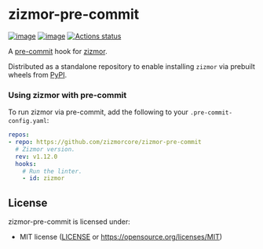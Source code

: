 # zizmor-pre-commit

[![image](https://img.shields.io/pypi/v/zizmor/1.12.0.svg)](https://pypi.python.org/pypi/zizmor)
[![image](https://img.shields.io/pypi/l/zizmor/1.12.0.svg)](https://pypi.python.org/pypi/zizmor)
[![Actions status](https://github.com/zizmorcore/zizmor-pre-commit/workflows/main/badge.svg)](https://github.com/zizmorcore/zizmor-pre-commit/actions)

A [pre-commit](https://pre-commit.com/) hook for [zizmor](https://github.com/zizmorcore/zizmor).

Distributed as a standalone repository to enable installing `zizmor` via prebuilt wheels from
[PyPI](https://pypi.org/project/zizmor/).

### Using zizmor with pre-commit

To run zizmor via pre-commit, add the following to your `.pre-commit-config.yaml`:

```yaml
repos:
- repo: https://github.com/zizmorcore/zizmor-pre-commit
  # Zizmor version.
  rev: v1.12.0
  hooks:
    # Run the linter.
    - id: zizmor
```

## License

zizmor-pre-commit is licensed under:

- MIT license ([LICENSE](LICENSE) or <https://opensource.org/licenses/MIT>)

